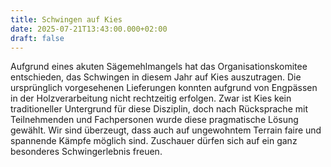 ```yaml
---
title: Schwingen auf Kies
date: 2025-07-21T13:43:00.000+02:00
draft: false
---
```

Aufgrund eines akuten Sägemehlmangels hat das Organisationskomitee entschieden, das Schwingen in diesem Jahr auf Kies auszutragen. Die ursprünglich vorgesehenen Lieferungen konnten aufgrund von Engpässen in der Holzverarbeitung nicht rechtzeitig erfolgen. Zwar ist Kies kein traditioneller Untergrund für diese Disziplin, doch nach Rücksprache mit Teilnehmenden und Fachpersonen wurde diese pragmatische Lösung gewählt. Wir sind überzeugt, dass auch auf ungewohntem Terrain faire und spannende Kämpfe möglich sind. Zuschauer dürfen sich auf ein ganz besonderes Schwingerlebnis freuen.
